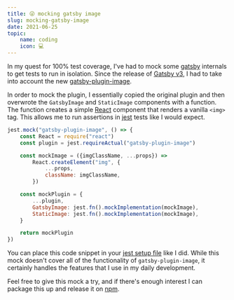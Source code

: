 ```yaml
---
title: 😜 mocking gatsby image
slug: mocking-gatsby-image
date: 2021-06-25
topic:
    name: coding
    icon: 💻
---
```


In my quest for 100% test coverage, I've had to mock some [gatsby][gatsby] internals to get tests to run in isolation. Since the release of [Gatsby v3][v3], I had to take into account the new [gatsby-plugin-image][gatsby-plugin-image].

In order to mock the plugin, I essentially copied the original plugin and then overwrote the `GatsbyImage` and `StaticImage` components with a function. The function creates a simple [React][react] component that renders a vanilla `<img>` tag. This allows me to run assertions in [jest][jest] tests like I would expect.

```javascript
jest.mock("gatsby-plugin-image", () => {
    const React = require("react")
    const plugin = jest.requireActual("gatsby-plugin-image")

    const mockImage = ({imgClassName, ...props}) =>
        React.createElement("img", {
            ...props,
            className: imgClassName,
        })

    const mockPlugin = {
        ...plugin,
        GatsbyImage: jest.fn().mockImplementation(mockImage),
        StaticImage: jest.fn().mockImplementation(mockImage),
    }

    return mockPlugin
})
```

You can place this code snippet in your [jest setup file][setup] like I did. While this mock doesn't cover all of the functionality of `gatsby-plugin-image`, it certainly handles the features that I use in my daily development.

Feel free to give this mock a try, and if there's enough interest I can package this up and release it on [npm][npm].

[gatsby]: https://gatsbyjs.com
[v3]: https://gatsbyjs.com/blog/gatsbyconf-product-announcements
[gatsby-plugin-image]: https://gatsbyjs.com/docs/reference/built-in-components/gatsby-plugin-image
[react]: https://reactjs.org
[jest]: https://jestjs.io
[setup]: https://github.com/bradgarropy/bradgarropy.com/blob/master/src/test-utils/setup.js#L9
[npm]: https://npmjs.com
